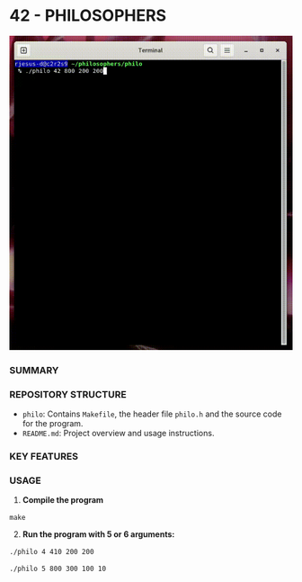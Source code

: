 # 42 - PHILOSOPHERS

<p align="center">
  <img src="https://github.com/ricvrdv/philosophers/blob/main/philo_simul.gif" alt="Dinner Simulation"
</p>

### SUMMARY

### REPOSITORY STRUCTURE
- `philo`: Contains `Makefile`, the header file `philo.h` and the source code for the program.
- `README.md`: Project overview and usage instructions.
  
### KEY FEATURES

### USAGE
1. **Compile the program**
```
make
```

2. **Run the program with 5 or 6 arguments:**
```
./philo 4 410 200 200
```
```
./philo 5 800 300 100 10
```



